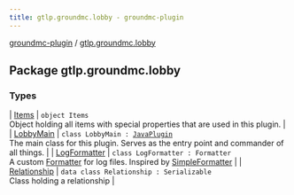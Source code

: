 ```yaml
---
title: gtlp.groundmc.lobby - groundmc-plugin
---
```


[groundmc-plugin](../index.html) / [gtlp.groundmc.lobby](.)

## Package gtlp.groundmc.lobby

### Types

| [Items](-items/index.html) | `object Items`<br>Object holding all items with special properties that are used in this plugin. |
| [LobbyMain](-lobby-main/index.html) | `class LobbyMain : `[`JavaPlugin`](https://hub.spigotmc.org/javadocs/spigot/org/bukkit/plugin/java/JavaPlugin.html)<br>The main class for this plugin. Serves as the entry point and commander of all things. |
| [LogFormatter](-log-formatter/index.html) | `class LogFormatter : Formatter`<br>A custom [Formatter](#) for log files. Inspired by [SimpleFormatter](#) |
| [Relationship](-relationship/index.html) | `data class Relationship : Serializable`<br>Class holding a relationship |

